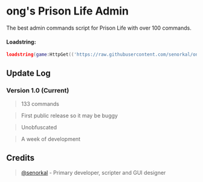 # ong's Prison Life Admin
The best admin commands script for Prison Life with over 100 commands.

#### Loadstring: 
```lua 
loadstring(game:HttpGet(('https://raw.githubusercontent.com/senorkal/ongsPrisonLifeAdmin/main/source'),true))() 
```

## Update Log
### Version 1.0 (Current)
> 133 commands

> First public release so it may be buggy

> Unobfuscated

> A week of development


## Credits
> [@senorkal](https://github.com/senorkal) - Primary developer, scripter and GUI designer
